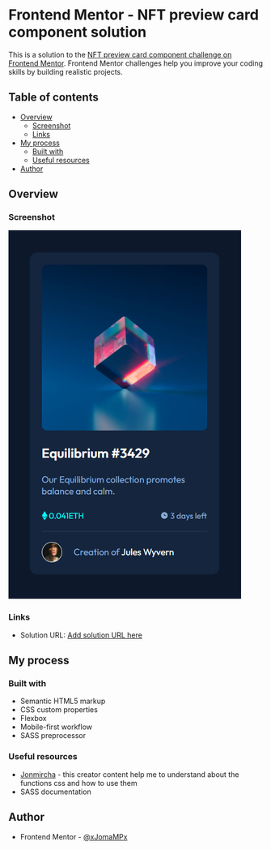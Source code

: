# Frontend Mentor - NFT preview card component solution

This is a solution to the [NFT preview card component challenge on Frontend Mentor](https://www.frontendmentor.io/challenges/nft-preview-card-component-SbdUL_w0U). Frontend Mentor challenges help you improve your coding skills by building realistic projects. 


## Table of contents

- [Overview](#overview)
  - [Screenshot](#screenshot)
  - [Links](#links)
- [My process](#my-process)
  - [Built with](#built-with)
  - [Useful resources](#useful-resources)
- [Author](#author)


## Overview

### Screenshot

![](./solution/NFT-card-component.png)



### Links

- Solution URL: [Add solution URL here](https://xjomampx.github.io/QR-component-main/)


## My process

### Built with

- Semantic HTML5 markup
- CSS custom properties
- Flexbox
- Mobile-first workflow
- SASS preprocessor



### Useful resources

- [Jonmircha](https://www.youtube.com/channel/UCXR7VjA26PcHP3vb6F2X3VQ) - this creator content help me to understand about the functions css and how to use them
- SASS documentation

## Author

- Frontend Mentor - [@xJomaMPx](https://www.frontendmentor.io/profile/xJomaMPx)